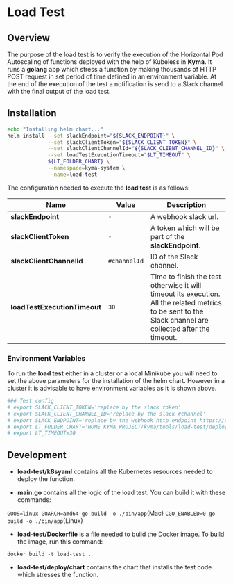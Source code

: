 # Load Test


## Overview

The purpose of the load test is to verify the execution of the Horizontal Pod Autoscaling of functions deployed with the help of Kubeless in **Kyma**. It runs a **golang** app which stress a function by making thousands of HTTP POST request in set period of time defined in an environment variable. At the end of the execution of the test a notification is send to a Slack channel with the final output of the load test.

## Installation

```bash
echo "Installing helm chart..."
helm install --set slackEndpoint="${SLACK_ENDPOINT}" \
             --set slackClientToken="${SLACK_CLIENT_TOKEN}" \
             --set slackClientChannelId="${SLACK_CLIENT_CHANNEL_ID}" \
             --set loadTestExecutionTimeout="$LT_TIMEOUT" \
             ${LT_FOLDER_CHART} \
             --namespace=kyma-system \
             --name=load-test
```

The configuration needed to execute the **load test** is as follows:

 | Name | Value | Description |
 |------|---------------|-------------|
**slackEndpoint** |`-`| A webhook slack url.
**slackClientToken** |`-`|  A token which will be part of the **slackEndpoint**.
**slackClientChannelId** |`#channelId`| ID of the Slack channel.
**loadTestExecutionTimeout** |`30`| Time to finish the test otherwise it will timeout its execution. All the related metrics to be sent to the Slack channel are collected after the timeout.

### Environment Variables

To run the **load test** either in a cluster or a local Minikube you will need to set the above parameters for the installation of the helm chart. However in a cluster it is advisable to have environment variables as it is shown above.

```bash
### Test config
# export SLACK_CLIENT_TOKEN='replace by the slack token'
# export SLACK_CLIENT_CHANNEL_ID='replace by the slack #channel'
# export SLACK_ENDPOINT='replace by the webhook http endpoint https://endpoint_here'
# export LT_FOLDER_CHART='HOME_KYMA_PROJECT/kyma/tools/load-test/deploy/chart/load-test'
# export LT_TIMEOUT=30
```

## Development

- **load-test/k8syaml**  contains all the Kubernetes resources needed to deploy the function.

- **main.go** contains all the logic of the load test. You can build it with these commands:
 
 `GOOS=linux GOARCH=amd64 go build -o ./bin/app`(Mac)
 `CGO_ENABLED=0 go build -o ./bin/app`(Linux)
 
- **load-test/Dockerfile** is a file needed to build the Docker image. To build the image, run this command:

`docker build -t load-test .`

- **load-test/deploy/chart** contains the chart that installs the test code which stresses the function.
